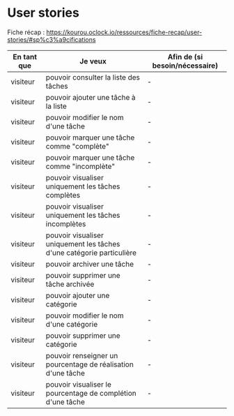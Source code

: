 # User stories

Fiche récap : https://kourou.oclock.io/ressources/fiche-recap/user-stories/#sp%c3%a9cifications

| En tant que | Je veux                                                               | Afin de (si besoin/nécessaire) |
| ----------- | --------------------------------------------------------------------- | ------------------------------ |
| visiteur    | pouvoir consulter la liste des tâches                                 | -                              |
| visiteur    | pouvoir ajouter une tâche à la liste                                  | -                              |
| visiteur    | pouvoir modifier le nom d'une tâche                                   | -                              |
| visiteur    | pouvoir marquer une tâche comme "complète"                            | -                              |
| visiteur    | pouvoir marquer une tâche comme "incomplète"                          | -                              |
| visiteur    | pouvoir visualiser uniquement les tâches complètes                    | -                              |
| visiteur    | pouvoir visualiser uniquement les tâches incomplètes                  | -                              |
| visiteur    | pouvoir visualiser uniquement les tâches d'une catégorie particulière | -                              |
| visiteur    | pouvoir archiver une tâche                                            | -                              |
| visiteur    | pouvoir supprimer une tâche archivée                                  | -                              |
| visiteur    | pouvoir ajouter une catégorie                                         | -                              |
| visiteur    | pouvoir modifier le nom d'une catégorie                               | -                              |
| visiteur    | pouvoir supprimer une catégorie                                       | -                              |
| visiteur    | pouvoir renseigner un pourcentage de réalisation d'une tâche          | -                              |
| visiteur    | pouvoir visualiser le pourcentage de complétion d'une tâche           | -                              |
